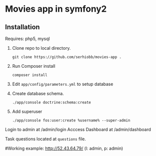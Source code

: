 Movies app in symfony2
========================

Installation
--------------

Requires: php5, mysql

1. Clone repo to local directory.

    `git clone https://github.com/serhiobb/movies-app .`
2. Run Composer install

    `composer install`
3. Edit `app/config/parameters.yml` to setup database
4. Create database schema.
    
    `./app/console doctrine:schema:create`
5. Add superuser

    `./app/console fos:user:create %username% --super-admin`
    
Login to admin at /admin/login
Acccess Dashboard at /admin/dashboard

Task questions located at `questions` file.

#Working example:
http://52.43.64.79/ (l: admin, p: admin)
